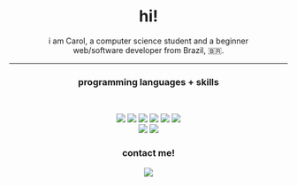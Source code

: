 <h1 align="center">hi!</h1>

<p align="center">i am Carol, a computer science student and a beginner </br> web/software developer from Brazil, 🇧🇷.</p>

***

### <p align="center">programming languages + skills</p>
</br>
<p align="center">

<img src="https://img.shields.io/badge/javascript-purple?style=for-the-badge&logo=javascript&logoColor=white">

<img src="https://img.shields.io/badge/react-purple?style=for-the-badge&logo=react&logoColor=white">

<img src="https://img.shields.io/badge/php-purple?style=for-the-badge&logo=php&logoColor=white">

<img src="https://img.shields.io/badge/postgresQL-purple?style=for-the-badge&logo=postgresql&logoColor=white">


<img src="https://img.shields.io/badge/git-purple?style=for-the-badge&logo=git&logoColor=white">


<img src="https://img.shields.io/badge/html-purple?style=for-the-badge&logo=html&logoColor=white">

</br>

<img src="https://img.shields.io/badge/wordpress-purple?style=for-the-badge&logo=wordpress&logoColor=white">

<img src="https://img.shields.io/badge/bootstrap-purple?style=for-the-badge&logo=bootstrap&logoColor=white">

</p>

<h3 align="center">contact me!</h3>

<p align="center">
<a href="mailto:anacvieira1415@gmail.com"><img align="center" src="https://img.shields.io/badge/gmail-purple?style=for-the-badge&logo=gmail&logoColor=white"></a>
</p>

